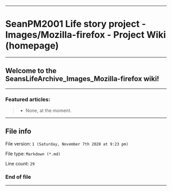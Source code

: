 
***

# SeanPM2001 Life story project - Images/Mozilla-firefox - Project Wiki (homepage)

***

## Welcome to the SeansLifeArchive_Images_Mozilla-firefox wiki!

***

### Featured articles:

> * None, at the moment.

***

## File info

File version: `1 (Saturday, November 7th 2020 at 9:23 pm)`

File type: `Markdown (*.md)`

Line count: `29`

### End of file

***
